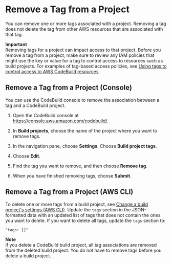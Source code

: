 # Remove a Tag from a Project<a name="how-to-tag-project-delete"></a>

You can remove one or more tags associated with a project\. Removing a tag does not delete the tag from other AWS resources that are associated with that tag\.

**Important**  
Removing tags for a project can impact access to that project\. Before you remove a tag from a project, make sure to review any IAM policies that might use the key or value for a tag to control access to resources such as build projects\. For examples of tag\-based access policies, see [Using tags to control access to AWS CodeBuild resources](auth-and-access-control-using-tags.md)\.

## Remove a Tag from a Project \(Console\)<a name="how-to-tag-project-delete-console"></a>

You can use the CodeBuild console to remove the association between a tag and a CodeBuild project\. 

1. Open the CodeBuild console at [https://console\.aws\.amazon\.com/codebuild/](https://console.aws.amazon.com/codebuild/)\.

1. In **Build projects**, choose the name of the project where you want to remove tags\.

1. In the navigation pane, choose **Settings**\. Choose **Build project tags**\. 

1. Choose **Edit**\.

1. Find the tag you want to remove, and then choose **Remove tag**\.

1. When you have finished removing tags, choose **Submit**\.

## Remove a Tag from a Project \(AWS CLI\)<a name="how-to-tag-project-delete-cli"></a>

 To delete one or more tags from a build project, see [Change a build project's settings \(AWS CLI\)](change-project.md#change-project-cli)\. Update the `tags` section in the JSON\-formatted data with an updated list of tags that does not contain the ones you want to delete\. If you want to delete all tags, update the `tags` section to:

```
"tags: []"
```

**Note**  
If you delete a CodeBuild build project, all tag associations are removed from the deleted build project\. You do not have to remove tags before you delete a build project\.
